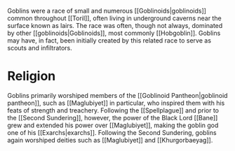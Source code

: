 Goblins were a race of small and numerous [[Goblinoids|goblinoids]] common throughout [[Toril]], often living in underground caverns near the surface known as lairs. The race was often, though not always, dominated by other [[goblinoids|Goblinoids]], most commonly [[Hobgoblin]]. Goblins may have, in fact, been initially created by this related race to serve as scouts and infiltrators.

# Religion
Goblins primarily worshiped members of the [[Goblinoid Pantheon|goblinoid pantheon]], such as [[Maglubiyet]] in particular, who inspired them with his feats of strength and treachery. Following the [[Spellplague]] and prior to the [[Second Sundering]], however, the power of the Black Lord [[Bane]] grew and extended his power over [[Maglubiyet]], making the goblin god one of his [[Exarchs|exarchs]]. Following the Second Sundering, goblins again worshiped deities such as [[Maglubiyet]] and [[Khurgorbaeyag]].